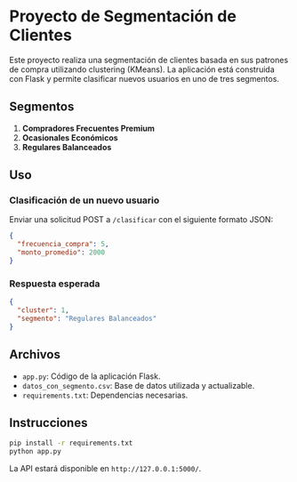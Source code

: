 # Proyecto de Segmentación de Clientes

Este proyecto realiza una segmentación de clientes basada en sus patrones de compra utilizando clustering (KMeans). La aplicación está construida con Flask y permite clasificar nuevos usuarios en uno de tres segmentos.

## Segmentos

1. **Compradores Frecuentes Premium**
2. **Ocasionales Económicos**
3. **Regulares Balanceados**

## Uso

### Clasificación de un nuevo usuario

Enviar una solicitud POST a `/clasificar` con el siguiente formato JSON:

```json
{
  "frecuencia_compra": 5,
  "monto_promedio": 2000
}
```

### Respuesta esperada

```json
{
  "cluster": 1,
  "segmento": "Regulares Balanceados"
}
```

## Archivos

- `app.py`: Código de la aplicación Flask.
- `datos_con_segmento.csv`: Base de datos utilizada y actualizable.
- `requirements.txt`: Dependencias necesarias.

## Instrucciones

```bash
pip install -r requirements.txt
python app.py
```

La API estará disponible en `http://127.0.0.1:5000/`.